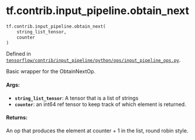 <div itemscope itemtype="http://developers.google.com/ReferenceObject">
<meta itemprop="name" content="tf.contrib.input_pipeline.obtain_next" />
</div>

# tf.contrib.input_pipeline.obtain_next

``` python
tf.contrib.input_pipeline.obtain_next(
    string_list_tensor,
    counter
)
```



Defined in [`tensorflow/contrib/input_pipeline/python/ops/input_pipeline_ops.py`](https://www.tensorflow.org/code/tensorflow/contrib/input_pipeline/python/ops/input_pipeline_ops.py).

Basic wrapper for the ObtainNextOp.

#### Args:

* <b>`string_list_tensor`</b>: A tensor that is a list of strings
* <b>`counter`</b>: an int64 ref tensor to keep track of which element is returned.


#### Returns:

An op that produces the element at counter + 1 in the list, round
robin style.